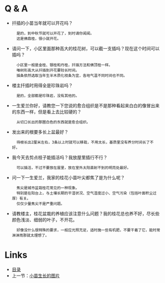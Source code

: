 
# Q & A

* 扦插的小苗当年就可以开花吗？

        是的，到中秋节就可以开花了，到时请你闻闻。
        这是佛鼎桂，很小就开花。

* 请问一下，小区里面那种高大的桂花树，可以截一支插吗？现在这个时间可以插吗？

        小区里一般是金桂、银桂和丹桂，扦插方法和佛顶桂一样。
        唯树形高大从扦插到开花要较长时间。
        插条依然选取当年生半木质化枝条为宜，各地气温不同时间也不同。

* 楼主扦插时用得全是珍珠岩吗？

        是的，全部都是珍珠岩，没有其他的。

* 一生爱兰你好，请教您一下您说的愈合组织是不是那种看起来白白的像冒出来的东西一样，但是看上去比较硬的？

        从切口长出的那圈白色的东西就是愈合组织。

* 发出来的根要多长上盆最好？

        待根长出2厘米左右，3条以上时就可以移栽，不用太长，基质里没有养分时间长了不好。

* 我今天去剪点枝子能插活吗？我放屋里插行不行？

        可以插活，不过不要放在屋里，放在室外太阳直射不到的明亮处最好。

* 问一下一生爱兰，我家的桂花小苗叶尖都焦了是为什么呢？

        焦尖是城市盆栽桂花常见的一种现象。
        特别是在阳台上，与土壤长期的干湿状况、空气湿度过小、空气污染（包括叶面积尘过厚）有关。
        仅仅少量焦尖不是严重问题。

* 请教楼主，桂花盆栽的养植应该注意什么问题？我的桂花总也养不好，尽长些颜色浅淡、细弱的叶子，不开花。

        好像没什么很特殊的要求，一般应光照充足，适时施一些有机肥，不要干着了它，能时常淋淋雨那就太理想了。

# Links

* [目录](list.md)
* 上一节：[小苗生长的图片](03.md)